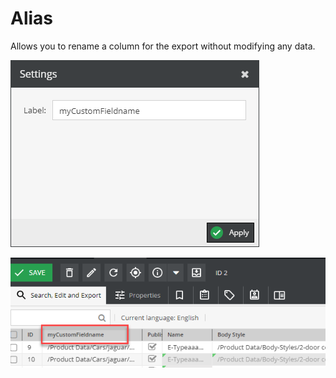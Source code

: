 # Alias
Allows you to rename a column for the export without modifying any data. 

![Symbol](../../../img/gridconfig/operator_alias_setting.png)

![Result](../../../img/gridconfig/operator_alias_result.png)




